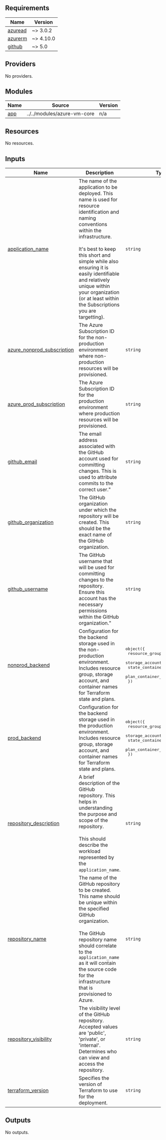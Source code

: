 <!-- BEGIN_TF_DOCS -->
## Requirements

| Name | Version |
|------|---------|
| <a name="requirement_azuread"></a> [azuread](#requirement\_azuread) | ~> 3.0.2 |
| <a name="requirement_azurerm"></a> [azurerm](#requirement\_azurerm) | ~> 4.10.0 |
| <a name="requirement_github"></a> [github](#requirement\_github) | ~> 5.0 |

## Providers

No providers.

## Modules

| Name | Source | Version |
|------|--------|---------|
| <a name="module_app"></a> [app](#module\_app) | ../../modules/azure-vm-core | n/a |

## Resources

No resources.

## Inputs

| Name | Description | Type | Default | Required |
|------|-------------|------|---------|:--------:|
| <a name="input_application_name"></a> [application\_name](#input\_application\_name) | The name of the application to be deployed. This name is used for resource identification and naming conventions within the infrastructure.<br><br>  It's best to keep this short and simple while also ensuring it is easily identifiable and relatively unique within your organization (or at least within the Subscriptions you are targetting). | `string` | n/a | yes |
| <a name="input_azure_nonprod_subscription"></a> [azure\_nonprod\_subscription](#input\_azure\_nonprod\_subscription) | The Azure Subscription ID for the non-production environment where non-production resources will be provisioned. | `string` | n/a | yes |
| <a name="input_azure_prod_subscription"></a> [azure\_prod\_subscription](#input\_azure\_prod\_subscription) | The Azure Subscription ID for the production environment where production resources will be provisioned. | `string` | n/a | yes |
| <a name="input_github_email"></a> [github\_email](#input\_github\_email) | The email address associated with the GitHub account used for committing changes. This is used to attribute commits to the correct user." | `string` | n/a | yes |
| <a name="input_github_organization"></a> [github\_organization](#input\_github\_organization) | The GitHub organization under which the repository will be created. This should be the exact name of the GitHub organization. | `string` | n/a | yes |
| <a name="input_github_username"></a> [github\_username](#input\_github\_username) | The GitHub username that will be used for committing changes to the repository. Ensure this account has the necessary permissions within the GitHub organization." | `string` | n/a | yes |
| <a name="input_nonprod_backend"></a> [nonprod\_backend](#input\_nonprod\_backend) | Configuration for the backend storage used in the non-production environment. Includes resource group, storage account, and container names for Terraform state and plans. | <pre>object({<br>    resource_group_name  = string<br>    storage_account_name = string<br>    state_container_name = string<br>    plan_container_name  = string<br>  })</pre> | n/a | yes |
| <a name="input_prod_backend"></a> [prod\_backend](#input\_prod\_backend) | Configuration for the backend storage used in the production environment. Includes resource group, storage account, and container names for Terraform state and plans. | <pre>object({<br>    resource_group_name  = string<br>    storage_account_name = string<br>    state_container_name = string<br>    plan_container_name  = string<br>  })</pre> | n/a | yes |
| <a name="input_repository_description"></a> [repository\_description](#input\_repository\_description) | A brief description of the GitHub repository. This helps in understanding the purpose and scope of the repository.<br><br>  This should describe the workload represented by the `application_name`. | `string` | n/a | yes |
| <a name="input_repository_name"></a> [repository\_name](#input\_repository\_name) | The name of the GitHub repository to be created. This name should be unique within the specified GitHub organization.<br><br>  The GitHub repository name should correlate to the `application_name` as it will contain the source code for the infrastructure <br>  that is provisioned to Azure. | `string` | n/a | yes |
| <a name="input_repository_visibility"></a> [repository\_visibility](#input\_repository\_visibility) | The visibility level of the GitHub repository. Accepted values are 'public', 'private', or 'internal'. Determines who can view and access the repository. | `string` | n/a | yes |
| <a name="input_terraform_version"></a> [terraform\_version](#input\_terraform\_version) | Specifies the version of Terraform to use for the deployment. | `string` | n/a | yes |

## Outputs

No outputs.
<!-- END_TF_DOCS -->